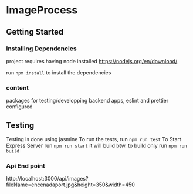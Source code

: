 # ImageProcess
## Getting Started

### Installing Dependencies

project requires having node installed https://nodejs.org/en/download/

run `npm install` to install the dependencies

### content
packages for testing/developping backend apps, eslint and prettier configured

## Testing
Testing is done using jasmine
To run the tests, run `npm run test`
To Start Express Server run  `npm run start` it will build btw.
to build only run `npm run build`

### Api End point
http://localhost:3000/api/images?fileName=encenadaport.jpg&height=350&width=450



```